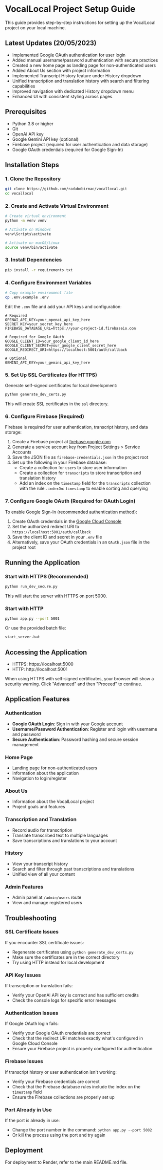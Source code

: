 # VocalLocal Project Setup Guide

This guide provides step-by-step instructions for setting up the VocalLocal project on your local machine.

## Latest Updates (20/05/2023)

- Implemented Google OAuth authentication for user login
- Added manual username/password authentication with secure practices
- Created a new home page as landing page for non-authenticated users
- Added About Us section with project information
- Implemented Transcript History feature under History dropdown
- Unified transcription and translation history with search and filtering capabilities
- Improved navigation with dedicated History dropdown menu
- Enhanced UI with consistent styling across pages

## Prerequisites

- Python 3.8 or higher
- Git
- OpenAI API key
- Google Gemini API key (optional)
- Firebase project (required for user authentication and data storage)
- Google OAuth credentials (required for Google Sign-In)

## Installation Steps

### 1. Clone the Repository

```bash
git clone https://github.com/radubobirnac/vocallocal.git
cd vocallocal
```

### 2. Create and Activate Virtual Environment

```bash
# Create virtual environment
python -m venv venv

# Activate on Windows
venv\Scripts\activate

# Activate on macOS/Linux
source venv/bin/activate
```

### 3. Install Dependencies

```bash
pip install -r requirements.txt
```

### 4. Configure Environment Variables

```bash
# Copy example environment file
cp .env.example .env
```

Edit the `.env` file and add your API keys and configuration:

```
# Required
OPENAI_API_KEY=your_openai_api_key_here
SECRET_KEY=your_secret_key_here
FIREBASE_DATABASE_URL=https://your-project-id.firebaseio.com

# Required for Google OAuth
GOOGLE_CLIENT_ID=your_google_client_id_here
GOOGLE_CLIENT_SECRET=your_google_client_secret_here
GOOGLE_REDIRECT_URI=https://localhost:5001/auth/callback

# Optional
GEMINI_API_KEY=your_gemini_api_key_here
```

### 5. Set Up SSL Certificates (for HTTPS)

Generate self-signed certificates for local development:

```bash
python generate_dev_certs.py
```

This will create SSL certificates in the `ssl` directory.

### 6. Configure Firebase (Required)

Firebase is required for user authentication, transcript history, and data storage:

1. Create a Firebase project at [firebase.google.com](https://firebase.google.com)
2. Generate a service account key from Project Settings > Service Accounts
3. Save the JSON file as `firebase-credentials.json` in the project root
4. Set up the following in your Firebase database:
   - Create a collection for `users` to store user information
   - Create a collection for `transcripts` to store transcription and translation history
   - Add an index on the `timestamp` field for the `transcripts` collection with the rule `.indexOn`: `timestamp` to enable sorting and querying

### 7. Configure Google OAuth (Required for OAuth Login)

To enable Google Sign-In (recommended authentication method):

1. Create OAuth credentials in the [Google Cloud Console](https://console.cloud.google.com)
2. Set the authorized redirect URI to `https://localhost:5001/auth/callback`
3. Save the client ID and secret in your `.env` file
4. Alternatively, save your OAuth credentials in an `OAuth.json` file in the project root

## Running the Application

### Start with HTTPS (Recommended)

```bash
python run_dev_secure.py
```

This will start the server with HTTPS on port 5000.

### Start with HTTP

```bash
python app.py --port 5001
```

Or use the provided batch file:

```bash
start_server.bat
```

## Accessing the Application

- HTTPS: https://localhost:5000
- HTTP: http://localhost:5001

When using HTTPS with self-signed certificates, your browser will show a security warning. Click "Advanced" and then "Proceed" to continue.

## Application Features

### Authentication

- **Google OAuth Login**: Sign in with your Google account
- **Username/Password Authentication**: Register and login with username and password
- **Secure Authentication**: Password hashing and secure session management

### Home Page

- Landing page for non-authenticated users
- Information about the application
- Navigation to login/register

### About Us

- Information about the VocalLocal project
- Project goals and features

### Transcription and Translation

- Record audio for transcription
- Translate transcribed text to multiple languages
- Save transcriptions and translations to your account

### History

- View your transcript history
- Search and filter through past transcriptions and translations
- Unified view of all your content

### Admin Features

- Admin panel at `/admin/users` route
- View and manage registered users

## Troubleshooting

### SSL Certificate Issues

If you encounter SSL certificate issues:
- Regenerate certificates using `python generate_dev_certs.py`
- Make sure the certificates are in the correct directory
- Try using HTTP instead for local development

### API Key Issues

If transcription or translation fails:
- Verify your OpenAI API key is correct and has sufficient credits
- Check the console logs for specific error messages

### Authentication Issues

If Google OAuth login fails:
- Verify your Google OAuth credentials are correct
- Check that the redirect URI matches exactly what's configured in Google Cloud Console
- Ensure your Firebase project is properly configured for authentication

### Firebase Issues

If transcript history or user authentication isn't working:
- Verify your Firebase credentials are correct
- Check that the Firebase database rules include the index on the `timestamp` field
- Ensure the Firebase collections are properly set up

### Port Already in Use

If the port is already in use:
- Change the port number in the command: `python app.py --port 5002`
- Or kill the process using the port and try again

## Deployment

For deployment to Render, refer to the main README.md file.